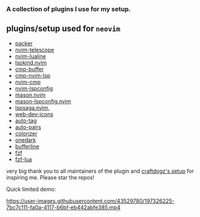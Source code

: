 ### A collection of plugins I use for my setup. 

## plugins/setup used for `neovim`
- [packer](https://github.com/wbthomason/packer.nvim)
- [nvim-telescope](https://github.com/nvim-telescope/telescope.nvim)
- [nvim-lualine](https://github.com/nvim-lualine/lualine.nvim)
- [lspkind.nvim](https://github.com/onsails/lspkind.nvim)
- [cmp-buffer](https://github.com/hrsh7th/cmp-buffer)
- [cmp-nvim-lsp](https://github.com/hrsh7th/cmp-nvim-lsp)
- [nvim-cmp](https://github.com/search?q=user%3Ahrsh7th+nvim-cmp)
- [nvim-lspconfig](https://github.com/neovim/nvim-lspconfig)
- [mason.nvim](https://github.com/williamboman/mason.nvim)
- [mason-lspconfig.nvim](https://github.com/williamboman/mason-lspconfig.nvim)
- [lspsaga.nvim](https://github.com/glepnir/lspsaga.nvim),
- [web-dev-icons](https://github.com/nvim-tree/nvim-web-devicons)
- [auto-tag](https://github.com/windwp/nvim-ts-autotag)
- [auto-pairs](https://github.com/windwp/nvim-autopairs)
- [colorizer](https://github.com/norcalli/nvim-colorizer.lua)
- [onedark](https://github.com/navarasu/onedark.nvim)
- [bufferline](https://github.com/akinsho/bufferline.nvim)
- [fzf](https://github.com/junegunn/fzf.vim)
- [fzf-lua](https://github.com/ibhagwan/fzf-lua)

very big thank you to all maintainers of the plugin and [craftdogz's setup](https://github.com/craftzdog/dotfiles-public) for inspiring me. Please star the repos!

Quick limited demo: 


https://user-images.githubusercontent.com/43529780/197326225-7bc7c111-fa0a-4117-b6bf-eb442abfe385.mp4

